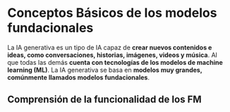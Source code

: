 Conceptos Básicos de los modelos fundacionales
==  
La IA generativa es un tipo de IA capaz de **crear nuevos contenidos e ideas, como conversaciones, historias, imágenes, videos y música**. Al que todas las demás **cuenta con tecnologías de los modelos de machine learning (ML)**. La IA generativa se basa en **modelos muy grandes, comúnmente llamados modelos fundacionales**.  

## Comprensión de la funcionalidad de los FM  
